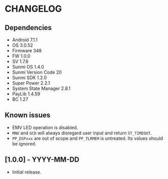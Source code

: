# CHANGELOG

## Dependencies
- Android 7.1.1
- OS 3.0.52
- Firmware 348
- FW 1.0.0
- SV 1.7.6
- Sunmi OS 1.4.0
- Sunmi Version Code 20
- Sunmi SDK 1.2.0
- Super Power 2.2.1
- System State Manager 2.8.1
- PayLib 1.4.59
- BC 1.27

## Known issues
- EMV LED operation is disabled.
- `MNU` and `GCD` will always disregard user input and return `ST_TIMEOUT`.
- `PP_DSPxxx` are out of scope and `PP_TLRMEM` is untreated. Its values should
  be ignored.

## [1.0.0] - YYYY-MM-DD
- Initial release.
